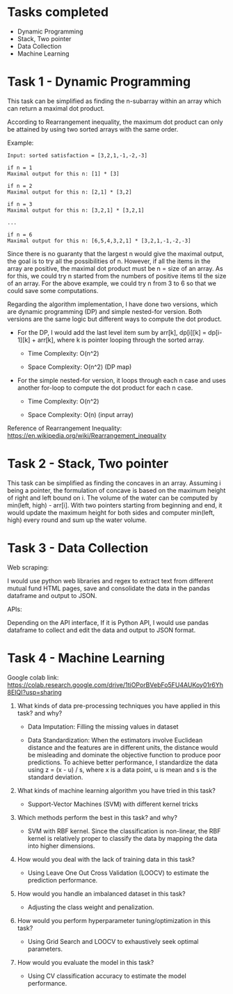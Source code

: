 # Tasks completed

- Dynamic Programming
- Stack, Two pointer
- Data Collection
- Machine Learning

# Task 1 - Dynamic Programming
This task can be simplified as finding the n-subarray within an array which can return a maximal dot product. 

According to Rearrangement inequality, the maximum dot product can only be attained by using two sorted arrays with the same order. 

Example:
```
Input: sorted satisfaction = [3,2,1,-1,-2,-3]

if n = 1
Maximal output for this n: [1] * [3]

if n = 2
Maximal output for this n: [2,1] * [3,2]

if n = 3
Maximal output for this n: [3,2,1] * [3,2,1]

...

if n = 6
Maximal output for this n: [6,5,4,3,2,1] * [3,2,1,-1,-2,-3]
```

Since there is no guaranty that the largest n would give the maximal output, the goal is to try all the possibilities of n. However, if all the items in the array are positive, the maximal dot product must be n = size of an array. As for this, we could try n started from the numbers of positive items til the size of an array. For the above example, we could try n from 3 to 6 so that we could save some computations.

Regarding the algorithm implementation, I have done two versions, which are dynamic programming (DP) and simple nested-for version. Both versions are the same logic but different ways to compute the dot product.

- For the DP, I would add the last level item sum by arr[k], dp[i][k] = dp[i-1][k] + arr[k], where k is pointer looping through the sorted array.

  - Time Complexity: O(n^2)

  - Space Complexity: O(n^2) (DP map)

- For the simple nested-for version, it loops through each n case and uses another for-loop to compute the dot product for each n case.

  - Time Complexity: O(n^2)

  - Space Complexity: O(n) (input array)

Reference of Rearrangement Inequality: https://en.wikipedia.org/wiki/Rearrangement_inequality


# Task 2 - Stack, Two pointer
This task can be simplified as finding the concaves in an array. Assuming i being a pointer, the formulation of concave is based on the maximum height of right and left bound on i. The volume of the water can be computed by min(left, high) - arr[i]. With two pointers starting from beginning and end, it would update the maximum height for both sides and computer min(left, high) every round and sum up the water volume.

# Task 3 - Data Collection
Web scraping: 

I would use python web libraries and regex to extract text from different mutual fund HTML pages, save and consolidate the data in the pandas dataframe and output to JSON.

APIs:

Depending on the API interface, If it is Python API, I would use pandas dataframe to collect and edit the data and output to JSON format.

# Task 4 - Machine Learning
Google colab link: https://colab.research.google.com/drive/1tiOPorBVebFo5FU4AUKoy01r6Yh8EIQI?usp=sharing

1. What kinds of data pre-processing techniques you have applied in this task? and why?
   
   - Data Imputation: Filling the missing values in dataset
   
   - Data Standardization: When the estimators involve Euclidean distance and the features are in different units, the distance would be misleading and dominate the objective function to produce poor predictions. To achieve better performance, I standardize the data using z = (x - u) / s, where x is a data point, u is mean and s is the standard deviation.
   
2. What kinds of machine learning algorithm you have tried in this task?

   - Support-Vector Machines (SVM) with different kernel tricks
   
3. Which methods perform the best in this task? and why?

   - SVM with RBF kernel. Since the classification is non-linear, the RBF kernel is relatively proper to classify the data by mapping the data into higher dimensions.

4. How would you deal with the lack of training data in this task?

   - Using Leave One Out Cross Validation (LOOCV) to estimate the prediction performance.
   
5. How would you handle an imbalanced dataset in this task?

   - Adjusting the class weight and penalization.
  
6. How would you perform hyperparameter tuning/optimization in this task?

   - Using Grid Search and LOOCV to exhaustively seek optimal parameters.
  
6. How would you evaluate the model in this task?
   
   - Using CV classification accuracy to estimate the model performance.
